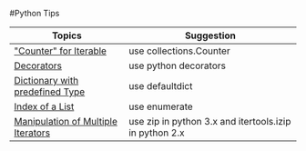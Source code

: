 #Python Tips

Topics| Suggestion |
---| --- 
["Counter" for Iterable](https://github.com/ziyenl/python/blob/master/script/collections_counter.py) | use collections.Counter |
[Decorators](https://github.com/ziyenl/python/blob/master/script/decorators.py)| use python decorators
[Dictionary with predefined Type](https://github.com/ziyenl/python/blob/master/script/collections_defaultdict.py)| use defaultdict |
[Index of a List](https://github.com/ziyenl/python/blob/master/script/enumerate.py)| use enumerate |
[Manipulation of Multiple Iterators](https://github.com/ziyenl/python/blob/master/script/iterators.py)| use zip in python 3.x and itertools.izip in python 2.x  |
